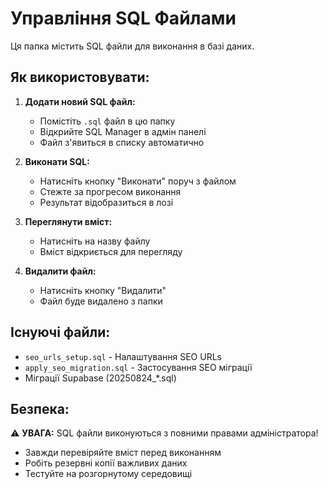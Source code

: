 # Управління SQL Файлами

Ця папка містить SQL файли для виконання в базі даних.

## Як використовувати:

1. **Додати новий SQL файл:**
   - Помістіть `.sql` файл в цю папку
   - Відкрийте SQL Manager в адмін панелі
   - Файл з'явиться в списку автоматично

2. **Виконати SQL:**
   - Натисніть кнопку "Виконати" поруч з файлом
   - Стежте за прогресом виконання
   - Результат відобразиться в лозі

3. **Переглянути вміст:**
   - Натисніть на назву файлу
   - Вміст відкриється для перегляду

4. **Видалити файл:**
   - Натисніть кнопку "Видалити"
   - Файл буде видалено з папки

## Існуючі файли:

- `seo_urls_setup.sql` - Налаштування SEO URLs
- `apply_seo_migration.sql` - Застосування SEO міграції
- Міграції Supabase (20250824_*.sql)

## Безпека:

⚠️ **УВАГА:** SQL файли виконуються з повними правами адміністратора!
- Завжди перевіряйте вміст перед виконанням
- Робіть резервні копії важливих даних
- Тестуйте на розгорнутому середовищі